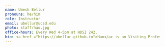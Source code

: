 ```yaml
---
name: Umesh Bellur
pronouns: he/him
role: Instructor
email: ubellur@ucsd.edu
photo: staff/hao.jpg
office-hours: Every Wed 4-5pm at HDSI 242.
bio: <a href ="https://ubellur.github.io">Hao</a> is an Visiting Professor at HDSI. 
---
```

